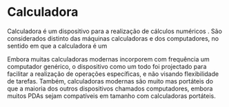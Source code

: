 # Calculadora



Calculadora é um dispositivo para 
a realização de cálculos numéricos
. São considerados distinto
 das máquinas calculadoras e dos
  computadores, no sentido em
   que a calculadora é um




Embora muitas calculadoras modernas incorporem com frequência um computador genérico, o dispositivo como um todo foi projectado para facilitar a realização de operações específicas, e não visando flexibilidade de tarefas. Também, calculadoras modernas são muito mas portáteis do que a maioria dos outros dispositivos chamados computadores, embora muitos PDAs sejam compatíveis em tamanho com calculadoras portáteis.
